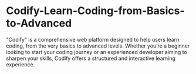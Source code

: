 # Codify-Learn-Coding-from-Basics-to-Advanced
"Codify" is a comprehensive web platform designed to help users learn coding, from the very basics to advanced levels. Whether you’re a beginner looking to start your coding journey or an experienced developer aiming to sharpen your skills, Codify offers a structured and interactive learning experience.
